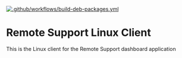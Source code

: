 [![.github/workflows/build-deb-packages.yml](https://github.com/dangffn/RemoteSupport-rclient/actions/workflows/build-deb-packages.yml/badge.svg)](https://github.com/dangffn/RemoteSupport-rclient/actions/workflows/build-deb-packages.yml)

# Remote Support Linux Client

This is the Linux client for the Remote Support dashboard application
